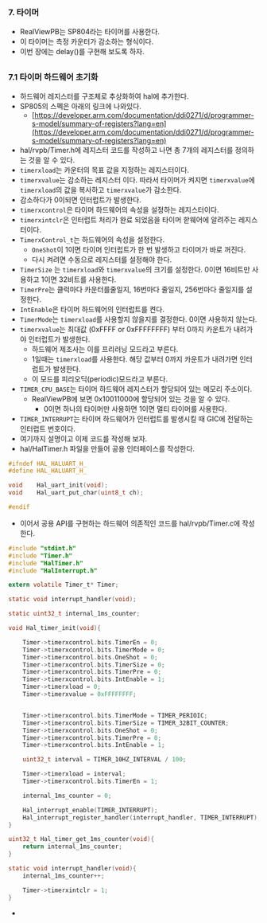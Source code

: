 ##
###  7. 타이머
- RealViewPB는 SP804라는 타이머를 사용한다.
- 이 타이머는 측정 카운터가 감소하는 형식이다.
- 이번 장에는 delay()를 구현해 보도록 하자.
##
### 7.1 타이머 하드웨어 초기화
- 하드웨어 레지스터를 구조체로 추상화하여 hal에 추가한다.
- SP805의 스펙은 아래의 링크에 나와있다.
	- [https://developer.arm.com/documentation/ddi0271/d/programmer-s-model/summary-of-registers?lang=en](https://developer.arm.com/documentation/ddi0271/d/programmer-s-model/summary-of-registers?lang=en)
- hal/rvpb/Timer.h에 레지스터 코드를 작성하고 나면 총 7개의 레지스터를 정의하는 것을 알 수 있다.
- `timerxload`는 카운터의 목표 값을 지정하는 레지스터이다.
- `timerxvalue`는 감소하는 레지스터 이다. 따라서 타이머가 켜지면 `timerxvalue`에 `timerxload`의 값을 복사하고 `timerxvalue`가 감소한다.
- 감소하다가 0이되면 인터럽트가 발생한다.
- `timerxcontrol`은 타이머 하드웨어의 속성을 설정하는 레지스터이다.
- `timerxintclr`은 인터럽트 처리가 완료 되었음을 타이머 핟웨어에 알려주는 레지스터이다.
- `TimerxControl_t`는 하드웨어의 속성을 설정한다.
	- `OneShot`이 1이면 타이머 인터럽트가 한 번 발생하고 타이머가 바로 꺼진다.
	- 다시 켜려면 수동으로 레지스터를 설정해야 한다.
- `TimerSize` 는 `timerxload`와 `timerxvalue`의 크기를 설정한다. 0이면 16비트만 사용하고 1이면 32비트를 사용한다.
- `TimerPre`는 클럭마다 카운터를줄일지, 16번마다 줄일지, 256번마다 줄일지를 설정한다.
- `IntEnable`은 타이머 하드웨어의 인터럽트를 켠다.
- `TimerMode`는 `timerxload`를 사용할지 않을지를 결정한다. 0이면 사용하지 않는다.
- `timerxvalue`는 최대값 (0xFFFF or 0xFFFFFFFF) 부터 0까지 카운트가 내려가야 인터럽트가 발생한다.
	- 하드웨어 제조사는 이를 프리러닝 모드라고 부른다.
	- 1일때는 `timerxload`를 사용한다. 해당 값부터 0까지 카운트가 내려가면 인터럽트가 발생한다.
	- 이 모드를 피리오딕(periodic)모드라고 부른다.
- `TIMER_CPU_BASE`는 타이머 하드웨어 레지스터가 할당되어 있는 메모리 주소이다.
	-  RealViewPB에 보면 0x10011000에 할당되어 있는 것을 알 수 있다.
		- 0이면 하나의 타이머만 사용하면 1이면 멀티 타이머를 사용한다.
- `TIMER_INTERRUPT`는 타이머 하드웨어가 인터럽트를 발생시킬 때 GIC에 전달하는 인터럽트 번호이다.
- 여기까지 설명이고 이제 코드를 작성해 보자.
- hal/HalTimer.h 파일을 만들어 공용 인터페이스를 작성한다.
~~~C
#ifndef HAL_HALUART_H_
#define HAL_HALUART_H_

void    Hal_uart_init(void);
void    Hal_uart_put_char(uint8_t ch);

#endif 
~~~
- 이어서 공용 API를 구현하는 하드웨어 의존적인 코드를 hal/rvpb/Timer.c에 작성한다.
~~~C
#include "stdint.h"
#include "Timer.h"
#include "HalTimer.h"
#include "HalInterrupt.h"

extern volatile Timer_t* Timer;

static void interrupt_handler(void);

static uint32_t internal_1ms_counter;

void Hal_timer_init(void){

    Timer->timerxcontrol.bits.TimerEn = 0;
    Timer->timerxcontrol.bits.TimerMode = 0;
    Timer->timerxcontrol.bits.OneShot = 0;
    Timer->timerxcontrol.bits.TimerSize = 0;
    Timer->timerxcontrol.bits.TimerPre = 0;
    Timer->timerxcontrol.bits.IntEnable = 1;
    Timer->timerxload = 0;
    Timer->timerxvalue = 0xFFFFFFFF;


    Timer->timerxcontrol.bits.TimerMode = TIMER_PERIOIC;
    Timer->timerxcontrol.bits.TimerSize = TIMER_32BIT_COUNTER;
    Timer->timerxcontrol.bits.OneShot = 0;
    Timer->timerxcontrol.bits.TimerPre = 0;
    Timer->timerxcontrol.bits.IntEnable = 1;

    uint32_t interval = TIMER_10HZ_INTERVAL / 100;

    Timer->timerxload = interval;
    Timer->timerxcontrol.bits.TimerEn = 1;

    internal_1ms_counter = 0;

    Hal_interrupt_enable(TIMER_INTERRUPT);
    Hal_interrupt_register_handler(interrupt_handler, TIMER_INTERRUPT);
}

uint32_t Hal_timer_get_1ms_counter(void){
    return internal_1ms_counter;
}

static void interrupt_handler(void){
    internal_1ms_counter++;

    Timer->timerxintclr = 1;
}

~~~
- 
<!--stackedit_data:
eyJoaXN0b3J5IjpbLTIwNDU0MDUyODksLTk4OTc2MTQzLC00Mz
E0NjY1MzQsLTE1MjU5MjgzNjIsLTExNzk4MjA5ODBdfQ==
-->